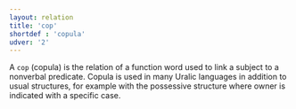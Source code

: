 ```yaml
---
layout: relation
title: 'cop'
shortdef : 'copula'
udver: '2'
---
```


A `cop` (copula) is the relation of a function word used to link a subject to a
nonverbal predicate. Copula is used in many Uralic languages in addition to
usual structures, for example with the possessive structure where owner is
indicated with a specific case.
<!-- Interlanguage links updated Čt lis 12 09:43:21 CET 2020 -->
